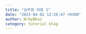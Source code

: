 ```yaml
---
title: "승무원 야동 1"
date: "2023-04-02 12:26:47 +0300"
author: NrdyBhu1
category: tutorial blog
---
```


